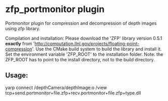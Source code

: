 
zfp_portmonitor plugin
======================================================================
Portmonitor plugin for compression and decompression of depth images using zfp library.

Compilation and installation:
Please download the 'ZFP' library version 0.5.1 **exactly** from 'http://computation.llnl.gov/projects/floating-point-compression'.
Use the CMake build system to build the library and install it.
Set the environment variable 'ZFP_ROOT' to the installation folder.
Note: the ZFP_ROOT has to point to the install directory, not to the build directory.

Usage:
-----

yarp connect /depthCamera/depthImage:o /view tcp+send.portmonitor+file.zfp+recv.portmonitor+file.zfp+type.dll
